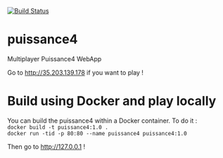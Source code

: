 [![Build Status](https://travis-ci.org/erandu/puissance4.svg?branch=master)](https://travis-ci.org/erandu/puissance4)

# puissance4

Multiplayer Puissance4 WebApp

Go to http://35.203.139.178 if you want to play !


# Build using Docker and play locally

You can build the puissance4 within a Docker container. To do it :   
`docker build -t puissance4:1.0 .`  
`docker run -tid -p 80:80 --name puissance4 puissance4:1.0`

Then go to http://127.0.0.1 !
